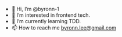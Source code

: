 - 👋 Hi, I’m @byronn-1
- 👀 I’m interested in frontend tech.
- 🌱 I’m currently learning TDD.
- 📫 How to reach me byronn.lee@gmail.com

<!---
byronn-1/byronn-1 is a ✨ special ✨ repository because its `README.md` (this file) appears on your GitHub profile.
You can click the Preview link to take a look at your changes.
--->
